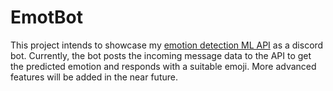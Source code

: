 # EmotBot

This project intends to showcase my 
[emotion detection ML API](https://github.com/caspinprince/emotion-detection) 
as a discord bot. Currently, the bot posts the incoming message data to the API 
to get the predicted emotion and responds with a suitable emoji. More advanced features
will be added in the near future.